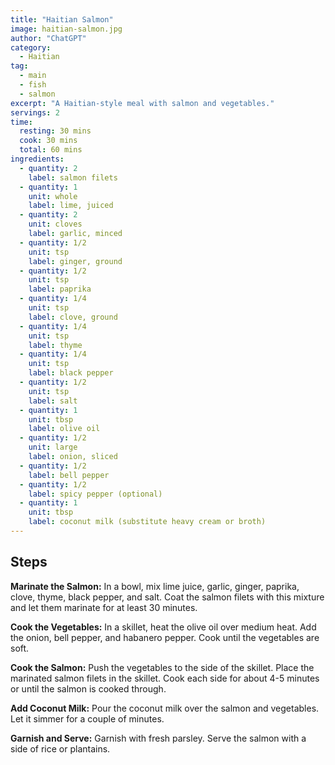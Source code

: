 ```yaml
---
title: "Haitian Salmon"
image: haitian-salmon.jpg
author: "ChatGPT"
category:
  - Haitian
tag:
  - main
  - fish
  - salmon
excerpt: "A Haitian-style meal with salmon and vegetables."
servings: 2
time:
  resting: 30 mins
  cook: 30 mins
  total: 60 mins
ingredients:
  - quantity: 2
    label: salmon filets
  - quantity: 1
    unit: whole
    label: lime, juiced
  - quantity: 2
    unit: cloves
    label: garlic, minced
  - quantity: 1/2
    unit: tsp
    label: ginger, ground
  - quantity: 1/2
    unit: tsp
    label: paprika
  - quantity: 1/4
    unit: tsp
    label: clove, ground
  - quantity: 1/4
    unit: tsp
    label: thyme
  - quantity: 1/4
    unit: tsp
    label: black pepper
  - quantity: 1/2
    unit: tsp
    label: salt
  - quantity: 1
    unit: tbsp
    label: olive oil
  - quantity: 1/2
    unit: large
    label: onion, sliced
  - quantity: 1/2
    label: bell pepper
  - quantity: 1/2
    label: spicy pepper (optional)
  - quantity: 1
    unit: tbsp
    label: coconut milk (substitute heavy cream or broth)
---
```


## Steps

**Marinate the Salmon:** In a bowl, mix lime juice, garlic, ginger, paprika, clove, thyme, black pepper, and salt. Coat the salmon filets with this mixture and let them marinate for at least 30 minutes.

**Cook the Vegetables:** In a skillet, heat the olive oil over medium heat. Add the onion, bell pepper, and habanero pepper. Cook until the vegetables are soft.

**Cook the Salmon:** Push the vegetables to the side of the skillet. Place the marinated salmon filets in the skillet. Cook each side for about 4-5 minutes or until the salmon is cooked through.

**Add Coconut Milk:** Pour the coconut milk over the salmon and vegetables. Let it simmer for a couple of minutes.

**Garnish and Serve:** Garnish with fresh parsley. Serve the salmon with a side of rice or plantains.
